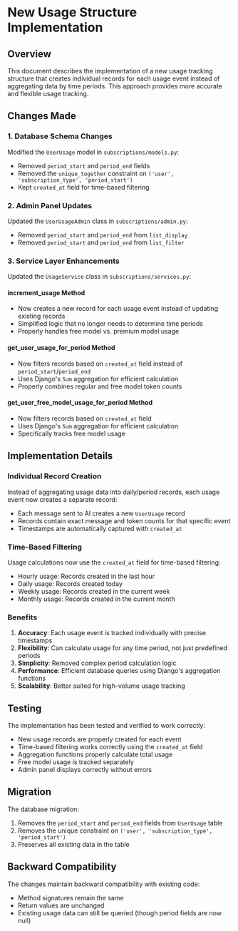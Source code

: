 # New Usage Structure Implementation

## Overview

This document describes the implementation of a new usage tracking structure that creates individual records for each usage event instead of aggregating data by time periods. This approach provides more accurate and flexible usage tracking.

## Changes Made

### 1. Database Schema Changes

Modified the `UserUsage` model in `subscriptions/models.py`:
- Removed `period_start` and `period_end` fields
- Removed the `unique_together` constraint on `('user', 'subscription_type', 'period_start')`
- Kept `created_at` field for time-based filtering

### 2. Admin Panel Updates

Updated the `UserUsageAdmin` class in `subscriptions/admin.py`:
- Removed `period_start` and `period_end` from `list_display`
- Removed `period_start` and `period_end` from `list_filter`

### 3. Service Layer Enhancements

Updated the `UsageService` class in `subscriptions/services.py`:

#### increment_usage Method
- Now creates a new record for each usage event instead of updating existing records
- Simplified logic that no longer needs to determine time periods
- Properly handles free model vs. premium model usage

#### get_user_usage_for_period Method
- Now filters records based on `created_at` field instead of `period_start`/`period_end`
- Uses Django's `Sum` aggregation for efficient calculation
- Properly combines regular and free model token counts

#### get_user_free_model_usage_for_period Method
- Now filters records based on `created_at` field
- Uses Django's `Sum` aggregation for efficient calculation
- Specifically tracks free model usage

## Implementation Details

### Individual Record Creation

Instead of aggregating usage data into daily/period records, each usage event now creates a separate record:
- Each message sent to AI creates a new `UserUsage` record
- Records contain exact message and token counts for that specific event
- Timestamps are automatically captured with `created_at`

### Time-Based Filtering

Usage calculations now use the `created_at` field for time-based filtering:
- Hourly usage: Records created in the last hour
- Daily usage: Records created today
- Weekly usage: Records created in the current week
- Monthly usage: Records created in the current month

### Benefits

1. **Accuracy**: Each usage event is tracked individually with precise timestamps
2. **Flexibility**: Can calculate usage for any time period, not just predefined periods
3. **Simplicity**: Removed complex period calculation logic
4. **Performance**: Efficient database queries using Django's aggregation functions
5. **Scalability**: Better suited for high-volume usage tracking

## Testing

The implementation has been tested and verified to work correctly:
- New usage records are properly created for each event
- Time-based filtering works correctly using the `created_at` field
- Aggregation functions properly calculate total usage
- Free model usage is tracked separately
- Admin panel displays correctly without errors

## Migration

The database migration:
1. Removes the `period_start` and `period_end` fields from `UserUsage` table
2. Removes the unique constraint on `('user', 'subscription_type', 'period_start')`
3. Preserves all existing data in the table

## Backward Compatibility

The changes maintain backward compatibility with existing code:
- Method signatures remain the same
- Return values are unchanged
- Existing usage data can still be queried (though period fields are now null)